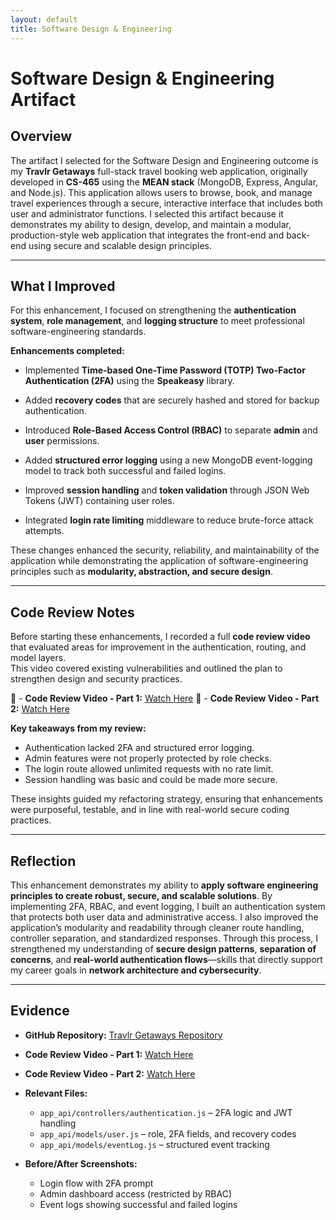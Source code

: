 ```yaml
---
layout: default
title: Software Design & Engineering
---
```


<link rel="stylesheet" href="../../assets/css/custom.css">

# Software Design & Engineering Artifact

## Overview
The artifact I selected for the Software Design and Engineering outcome is my **Travlr Getaways** full-stack travel booking web application, originally developed in **CS-465** using the **MEAN stack** (MongoDB, Express, Angular, and Node.js). This application allows users to browse, book, and manage travel experiences through a secure, interactive interface that includes both user and administrator functions. I selected this artifact because it demonstrates my ability to design, develop, and maintain a modular, production-style web application that integrates the front-end and back-end using secure and scalable design principles.

<!-- TODO: Add a screenshot of Travlr Getaways interface (homepage and admin panel) -->


---

## What I Improved
For this enhancement, I focused on strengthening the **authentication system**, **role management**, and **logging structure** to meet professional software-engineering standards.

**Enhancements completed:**
- Implemented **Time-based One-Time Password (TOTP) Two-Factor Authentication (2FA)** using the **Speakeasy** library.
  
- Added **recovery codes** that are securely hashed and stored for backup authentication.
  
- Introduced **Role-Based Access Control (RBAC)** to separate **admin** and **user** permissions.
  
- Added **structured error logging** using a new MongoDB event-logging model to track both successful and failed logins.
   
- Improved **session handling** and **token validation** through JSON Web Tokens (JWT) containing user roles.
   
- Integrated **login rate limiting** middleware to reduce brute-force attack attempts.

These changes enhanced the security, reliability, and maintainability of the application while demonstrating the application of software-engineering principles such as **modularity, abstraction, and secure design**.

<!-- TODO: Add before/after screenshots showing login without/with 2FA prompt -->
<!-- TODO: Add screenshot showing RBAC working (admin route access denied for normal user) -->
<!-- TODO: Add screenshot of MongoDB event log entries showing successful and failed logins -->
<!-- TODO: Add terminal log showing rate limiter in use -->

---

## Code Review Notes
Before starting these enhancements, I recorded a full **code review video** that evaluated areas for improvement in the authentication, routing, and model layers.  
This video covered existing vulnerabilities and outlined the plan to strengthen design and security practices.

🎥 - **Code Review Video - Part 1:** [Watch Here](https://youtu.be/yE4y5FZN2ck)
🎥 - **Code Review Video - Part 2:** [Watch Here](https://youtu.be/-rbaklZHxl4) 

**Key takeaways from my review:**  
- Authentication lacked 2FA and structured error logging.  
- Admin features were not properly protected by role checks.  
- The login route allowed unlimited requests with no rate limit.  
- Session handling was basic and could be made more secure.  

These insights guided my refactoring strategy, ensuring that enhancements were purposeful, testable, and in line with real-world secure coding practices.

<!-- TODO: Add image or or clip showing where authentication issues were discussed -->
<!-- TODO: Add screenshot of authentication.js highlighting the new TOTP verification logic -->


---

## Reflection
This enhancement demonstrates my ability to **apply software engineering principles to create robust, secure, and scalable solutions**. By implementing 2FA, RBAC, and event logging, I built an authentication system that protects both user data and administrative access. I also improved the application’s modularity and readability through cleaner route handling, controller separation, and standardized responses. Through this process, I strengthened my understanding of **secure design patterns**, **separation of concerns**, and **real-world authentication flows**—skills that directly support my career goals in **network architecture and cybersecurity**.

<!-- TODO: Add screenshot showing successful 2FA login with confirmation message -->
<!-- TODO: add the user model highlighting new fields (role, twoFactorEnabled, recoveryCodes) -->

---

## Evidence
- **GitHub Repository:** [Travlr Getaways Repository](https://github.com/thatone313/CS465FullStackDevelopment)  
- **Code Review Video - Part 1:** [Watch Here](https://youtu.be/yE4y5FZN2ck)
- **Code Review Video - Part 2:** [Watch Here](https://youtu.be/-rbaklZHxl4)
  
- **Relevant Files:**  
  - `app_api/controllers/authentication.js` – 2FA logic and JWT handling  
  - `app_api/models/user.js` – role, 2FA fields, and recovery codes  
  - `app_api/models/eventLog.js` – structured event tracking
    
- **Before/After Screenshots:**  
  - Login flow with 2FA prompt  
  - Admin dashboard access (restricted by RBAC)  
  - Event logs showing successful and failed logins
 
<!-- TODO: After screenshots are captured, upload them into artifacts/software-design/images/ -->
<!-- TODO: Replace bullet points with images -->
